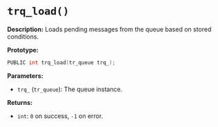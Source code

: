 # `trq_load()`

**Description:**
Loads pending messages from the queue based on stored conditions.

**Prototype:**
```c
PUBLIC int trq_load(tr_queue trq_);
```

**Parameters:**
- `trq_` (`tr_queue`): The queue instance.

**Returns:**
- `int`: `0` on success, `-1` on error.
